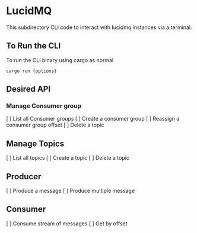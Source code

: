 # LucidMQ

This subdirectory CLI code to interact with lucidmq instances via a terminal.

## To Run the CLI

To run the CLI binary using cargo as normal

`cargo run {options}`

## Desired API

### Manage Consumer group

[ ] List all Consumer groups
[ ] Create a consumer group
[ ] Reassign a consumer group offset
[ ] Delete a topic

## Manage Topics

[ ] List all topics
[ ] Create a topic
[ ] Delete a topic

## Producer

[ ] Produce a message
[ ] Produce multiple message

## Consumer

[ ] Consume stream of messages
[ ] Get by offset

